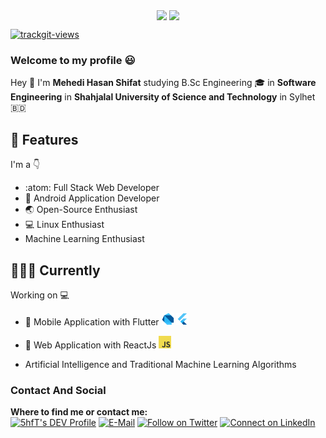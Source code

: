 <p align='center'>
<img align='center' src="https://github-readme-stats.vercel.app/api?username=jspw&&show_icons=true&title_color=ffffff&icon_color=bb2acf&text_color=daf7dc&bg_color=191919">
 
 <img align='center' src = "https://github-readme-stats.vercel.app/api/top-langs/?username=jspw&theme=highcontrast&hide_border=true&layout=compact">

 <p/>
 
 
<a href="https://trackgit.com">
<img src="https://sfy.cx/u/pkg" alt="trackgit-views" />
</a>

<br>

### Welcome to my profile :smiley: 
Hey :wave: I'm **Mehedi Hasan Shifat** studying B.Sc Engineering :mortar_board: in **Software Engineering** in **Shahjalal University of Science and Technology** in Sylhet :bangladesh:

## 🌟 Features 
I'm a  :point_down:
- :atom: Full Stack Web Developer
- :iphone: Android Application Developer
- 🌏 Open-Source Enthusiast
- :computer: Linux Enthusiast
- Machine Learning Enthusiast


## 🏃🏽‍♂️ Currently

Working on 💻

- 📱 Mobile Application with Flutter <code><img height="20" src="https://raw.githubusercontent.com/github/explore/80688e429a7d4ef2fca1e82350fe8e3517d3494d/topics/dart/dart.png"></code>
<code><img height="20" src="https://raw.githubusercontent.com/github/explore/cebd63002168a05a6a642f309227eefeccd92950/topics/flutter/flutter.png"></code>

- 📝 Web Application with ReactJs <code><img height="20" src="https://raw.githubusercontent.com/github/explore/80688e429a7d4ef2fca1e82350fe8e3517d3494d/topics/javascript/javascript.png"></code>

- Artificial Intelligence and Traditional Machine Learning Algorithms

### Contact And Social
**Where to find me or contact me:**  
<a href="https://dev.to/mhshifat"><img src="https://d2fltix0v2e0sb.cloudfront.net/dev-badge.svg" alt="5hfT's DEV Profile" height="30" width="30"></a>
[![E-Mail](https://img.shields.io/badge/--email?label=E-mail&logo=microsoft-outlook&style=social)](mailto:mhshifat757@gmail.com)
[![Follow on Twitter](https://img.shields.io/badge/--twitter?label=Twitter&logo=Twitter&style=social)](https://twitter.com/mhshifat757)
[![Connect on LinkedIn](https://img.shields.io/badge/--linkedin?label=LinkedIn&logo=LinkedIn&style=social)](https://www.linkedin.com/in/mehedi-hasan-shifat)


